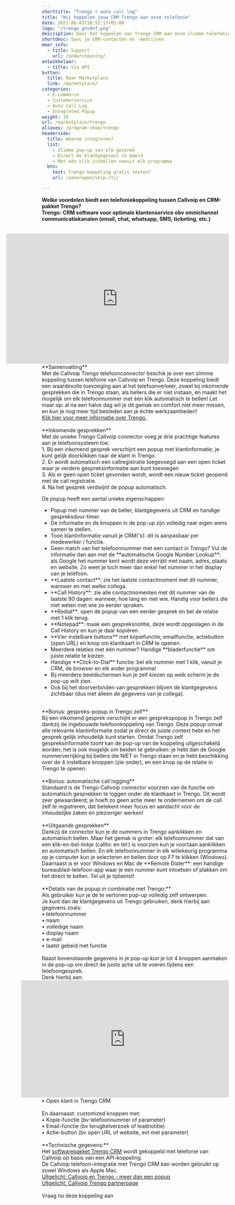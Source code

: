 ```yaml
---
shorttitle: "Trengo + auto call log"
title: "Wij koppelen jouw CRM Trengo aan onze telefonie"
date: 2021-06-03T16:52:17+05:00
logo: "/trengo_gnv9vf.png"
description: Door het koppelen van Trengo CRM aan onze slimme telefonie werk je een stuk efficienter.
shortdesc: Sync je CRM-contacten en -bedrijven.
meer_info:
  - title: Support
    url: /ondersteuning/
ontwikkelaar:
  - title: Via API
button:
  title: Naar Marketplace
  link: /marketplace/
categories:
  - E-commerce
  - Customerservice
  - Auto Call Log
  - Integrated Popup
weight: 10
url: /marketplace/trengo
aliases: /program-shop/trengo
headerside:
  title: Waarom integreren?
  list:
    - Slimme pop-up van elk gesprek
    - Direct de klantgegevens in beeld
    - Met één klik uitbellen vanuit elk programma
  btn:
    text: Trengo-koppeling gratis testen?
    url: /aanvragen/voip-cti/

---
```


**Welke voordelen biedt een telefoniekoppeling tussen Callvoip en CRM-pakket Trengo?<br>
Trengo: CRM software voor optimale klantenservice obv omnichannel communicatiekanalen (email, chat, whatsapp, SMS, ticketing, etc.)**<br>
<br>
<iframe width="600" height="350" src="https://www.youtube.com/embed/e6Ps50G-b_I" title="YouTube video player" frameborder="0" allow="accelerometer; autoplay; clipboard-write; encrypted-media; gyroscope; picture-in-picture" style="float:right" allowfullscreen></iframe>
**Samenvatting**<br>
Met de Callvoip Trengo telefoonconnector beschik je over een slimme koppeling tussen telefonie van Callvoip en Trengo. Deze koppeling biedt een waardevolle toevoeging aan al het telefoonverkeer, zowel bij inkomende gesprekken die in Trengo staan, als bellers die er niet instaan, én maakt het mogelijk om elk telefoonnummer met één klik automatisch te bellen! Let maar op: al na een halve dag wil je dit gemak en comfort niet meer missen, en kun je nog meer tijd besteden aan je échte werkzaamheden!<br>
<a href="https://trengo.com/en?ref=marieketimmer&utm_source=CallVoip&utm_medium=Partner+Marketing&utm_campaign=CallVoip" target="_blank">Klik hier voor meer informatie over Trengo.</a><br>
<br>
**Inkomende gesprekken**<br>
Met de unieke Trengo Callvoip connector voeg je drie prachtige features aan je telefoonsysteem toe:<br>
1. Bij een inkomend gesprek verschijnt een popup met klantinformatie; je kunt gelijk doorklikken naar de klant in Trengo.<br>
2. Er wordt automatisch een callregistratie toegevoegd aan een open ticket waar je verdere gespreksinformatie aan kunt toevoegen <br>
3. Als er geen open ticket gevonden wordt, wordt een nieuw ticket geopend met de call registratie. <br>
4. Na het gesprek verdwijnt de popup automatisch. 
<br>

De popup heeft een aantal unieke eigenschappen: <br>
<div class="usp-list">
<ul>
<li>Popup met nummer van de beller, klantgegevens uit CRM en handige gespreksduur-timer.</li>
<li>De informatie en de knoppen in de pop-up zijn volledig naar eigen wens samen te stellen.</li>
<li>Toon klantinformatie vanuit je CRM('s): dit is aanpasbaar per medewerker / functie. </li>
<li>Geen match van het telefoonnummer met een contact in Trengo? Vul de informatie dan aan met de **automatische Google Number Lookup**: als Google het nummer kent wordt deze verrijkt met naam, adres, plaats en website. Zo weet je toch meer dan enkel het nummer in het display van je telefoon.</li>
<li>**Laatste contact**: zie het laatste contactmoment met dit nummer, wanneer en met welke collega.</li>
<li>**Call History**: zie alle contactmomenten met dit nummer van de laatste 90 dagen: wanneer, hoe lang en met wie. Handig voor bellers die niet weten met wie ze eerder spraken.</li>
<li>**Redial**: open de popup van een eerder gesprek en bel de relatie met 1 klik terug.</li>
<li>**Notepad**: maak een gespreksnotitie, deze wordt opgeslagen in de Call History en kun je daar kopiëren.</li>
<li>**Vier instelbare buttons** met kopiefunctie, emailfunctie, actiebutton (open URL) en knop om klantkaart in CRM te openen.</li>
<li>Meerdere relaties met één nummer? Handige **bladerfunctie** om juiste relatie te kiezen. </li>
<li>Handige **Click-to-Dial** functie: bel elk nummer met 1 klik, vanuit je CRM, de browser en elk ander programma!</li>
<li>Bij meerdere beeldschermen kun je zelf kiezen op welk scherm je de pop-up wilt zien.</li>
<li>Ook bij het doorverbinden van gesprekken blijven de klantgegevens zichtbaar (dus niet alleen de gegevens van je collega).</li>
</ul>
</div>
<br>
**Bonus: gespreks-popup in Trengo zelf**<br>
Bij een inkomend gesprek verschijnt er een gesprekspopup in Trengo zelf dankzij de ingebouwde telefoonkoppeling van Trengo. Deze popup omvat alle relevante klantinformatie zodat je direct de juiste context hebt en het gesprek gelijk inhoudelijk kunt starten. Omdat Trengo zelf gespreksinformatie toont kan de pop-up van de koppeling uitgeschakeld worden; het is ook mogelijk om beiden te gebruiken: je hebt dan de Google nummerverrijking bij bellers die NIET in Trengo staan en je hebt beschikking over de 4 instelbare knoppen (zie onder), en een knop op de relatie in Trengo te openen. <br>
<br>
**Bonus: automatische call logging**<br>
Standaard is de Trengo Callvoip connector voorzien van de functie om automatisch gesprekken te loggen onder de klantkaart in Trengo. Dit wordt zeer gewaardeerd; je hoeft zo geen actie meer te ondernemen om de call zelf te registreren, dat betekent meer focus en aandacht voor de inhoudelijke zaken en plezieriger werken!<br>
<br>
**Uitgaande gesprekken**<br>
Dankzij de connector kun je de nummers in Trengo aanklikken en automatisch bellen. Maar het gemak is groter: elk telefoonnummer dat van een klik-en-bel-linkje (callto: en tel:) is voorzien kun je voortaan aanklikken en automatisch bellen. En elk telefoonnummer in elk willekeurig programma op je computer kun je selecteren en bellen door op F7 te klikken  (Windows). <br>
Daarnaast is er voor Windows en Mac de **Remote Dialer**: een handige bureaublad-telefoon-app waar je een nummer kunt intoetsen of plakken om het direct te bellen. Tel uit je tijdwinst! <br>
<br>
**Details van de popup in combinatie met Trengo:**<br>
Als gebruiker kun je de te vertonen pop-up volledig zelf ontwerpen. <br>
Je kunt dan de klantgegevens uit Trengo gebruiken, denk hierbij aan gegevens zoals: <br>
&bull; telefoonnummer <br>
&bull; naam <br>
&bull; volledige naam <br>
&bull; display naam <br>
&bull; e-mail <br>
&bull; laatst gebeld met functie<br>
<br>
Naast bovenstaande gegevens in je pop-up kun je tot 4 knoppen aanmaken in de pop-up om direct de juiste actie uit te voeren tijdens een telefoongesprek. <br>
Denk hierbij aan:<br><iframe style="float:right;" width="560" height="315" src="https://www.youtube.com/embed/FnfKlULG3SA?si=JafrxumUWbQZJ4gb&rel=0" title="YouTube video player" frameborder="0" allow="accelerometer; autoplay; clipboard-write; encrypted-media; gyroscope; picture-in-picture; web-share" referrerpolicy="strict-origin-when-cross-origin" allowfullscreen></iframe>
• Open klant in Trengo CRM<br>
<br>
En daarnaast: customized knoppen met: <br>
• Kopie-functie (bv telefoonnummer of parameter)<br>
• Email-functie (bv terugbelverzoek of leadnotitie)<br>
• Actie-button (bv open URL of website, evt met parameter) <br>
<br>
**Technische gegevens:**<br>
Het <a href="https://trengo.com/en?ref=marieketimmer&utm_source=CallVoip&utm_medium=Partner+Marketing&utm_campaign=CallVoip" target="_blank">softwarepakket Trengo CRM</a> wordt gekoppeld met telefonie van Callvoip op basis van een API-koppeling.<br>
De Callvoip telefoon-integratie met Trengo CRM kan worden gebruikt op zowel Windows als Apple Mac.<br>
<a href="https://www.callvoip.nl/nieuws/trengo-en-callvoip/">Uitgelicht: Callvoip en Trengo - meer dan een popup</a><br>
<a href="https://trengo.partnerpage.io/technology/callvoip">Uitgelicht: Callvoip Trengo partnerpage</a>
<br><br><a onclick="dialog.show();" class="button">Vraag nu deze koppeling aan</a>
